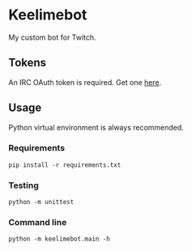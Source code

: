# Keelimebot

My custom bot for Twitch.

## Tokens
An IRC OAuth token is required. Get one [here](https://twitchapps.com/tmi/).

## Usage
Python virtual environment is always recommended.

### Requirements
`pip install -r requirements.txt`

### Testing
`python -m unittest`

### Command line
`python -m keelimebot.main -h`
